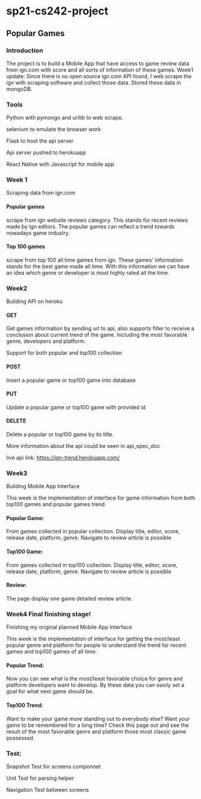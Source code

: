 # sp21-cs242-project
## Popular Games

### Introduction
The project is to build a Mobile App that have access to game
review data from ign.com with score and all sorts of information of
these games.
Week1 update:
Since there is no open source ign.com API found, I web scrape the ign
with scraping software and collect those data.
Stored these data in mongoDB.

### Tools
Python with pymongo and urllib to web scrape.

selenium to emulate the browser work

Flask to host the api server

Api server pushed to herokuapp

React Native with Javascript for mobile app


### Week 1 
Scraping data from ign.com

#### Popular games
scrape from ign website reviews category. This stands for recent reviews made
by ign editors. The popular games can reflect a trend towards nowadays game industry.

#### Top 100 games
scrape from top 100 all time games from ign. These games' information stands for the best
game made all time. With this information we can have an idea which genre or developer is most highly
rated all the time.

### Week2
Building API on heroku

#### GET
Get games information by sending url to api, also supports filter to receive a
conclusion about current trend of the game. Including the most favorable genre, developers and platform.

Support for both popular and top100 collection

#### POST 
Insert a popular game or top100 game into database

#### PUT
Update a popular game or top100 game with provided id

#### DELETE
Delete a popular or top100 game by its title.

More information about the api could be seen in api_spec_doc

live api link: https://ign-trend.herokuapp.com/

### Week3
Building Mobile App Interface

This week is the implementation of interface for game information from both top100 games and popular games trend.

#### Popular Game:
From games collected in popular collection.
Display title, editor, score, release date, platform, genre.
Navigate to review article is possible

#### Top100 Game:
From games collected in top100 collection.
Display title, editor, score, release date, platform, genre.
Navigate to review article is possible

#### Review:
The page display one game detailed review article.

### Week4 Final finishing stage!
Finishing my original planned Mobile App Interface

This week is the implementation of interface for getting the most/least popular genre and platform for people to understand the trend for recent games and top100 games of all time.

#### Popular Trend:
Now you can see what is the most/least favorable choice for genre and platform developers want to develop. By these data you can easily set a goal for what next game should be.

#### Top100 Trend:
Want to make your game more standing out to everybody else? Want your game to be remembered for a long time? Check this page out and see the result of the most favorable genre and platform those most classic game possessed.

### Test:
Snapshot Test for screens componnet

Unit Test for parsing helper

Navigation Test between screens

